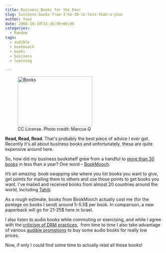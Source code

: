 ```yaml
---
title: Business Books for the Poor
slug: business-books-from-3-to-30-in-less-than-a-year
author: Yoav
date: 2008-10-19T14:36:50+00:00
categories:
  - Random
tags:
  - audible
  - bookmooch
  - books
  - business
  - learning

---
```

<figure style="width: 240px" class="wp-caption alignleft"><a title="Books" href="http://www.flickr.com/photos/41896843@N00/2950263892/" target="_blank"><img loading="lazy" decoding="async" style="border:0 none;" src="http://farm4.static.flickr.com/3168/2950263892_2af98bb7f2_m.jpg" border="0" alt="Books" width="240" height="160" /></a><figcaption class="wp-caption-text">CC License. Photo credit: Marcus Q</figcaption></figure>

**Read, Read, Read**. That's probably the best piece of advice I ever got. Recently it's all about business books and unfortunately, these are quite expensive around here.

So, how did my business bookshelf grew from a handful to [more than 30 books][1] in less than a year? One word &#8211; [BookMooch][2].

It&#8217;s an amazing  book swapping site where you list books you want to give, get points for mailing them to others and use those points to get books you want. I've mailed and received books from almost 20 countries around the world, Including [Tahiti][3].

As a rough estimate, books from BookMooch actually cost me (for the postage on books I send) around 5-5.5$ per book. In comparison, a new paperback will go for 21-25$ here in Israel.

I also listen to audio books while commuting or exercising, and while I agree with the [criticism of DRM practices][4],  from time to time I also take advantage of various [audible promotions][5] to buy some audio books for really low prices.

Now, if only I could find some time to actually read all those books!

 [1]: http://books.google.com/books?uid=12006100325929812310 "My books at Google Library"
 [2]: http://www.bookmooch.com
 [3]: http://maps.google.com/maps?f=q&hl=en&geocode=&q=Tahiti&ie=UTF8&ll=-17.620464,-149.427795&spn=0.625632,1.455688&z=10
 [4]: http://www.oreillynet.com/mac/blog/2003/01/why_i_wont_be_adding_audibleco.html
 [5]: http://www.retailmenot.com/view/audible.com